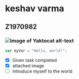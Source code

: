 # keshav varma
## Z1970982
### ![Image of Yaktocat](https://octodex.github.com/images/yaktocat.png) alt-text
``` javascript
var myVar = "Hello, world!";
```
- [X] Given task completed
- [x] attached image
- [ ] Introduce myself to the world
